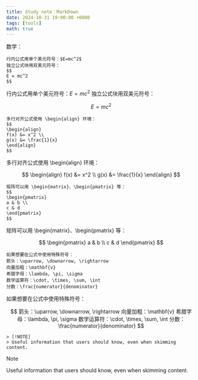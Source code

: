 ```yaml
---
title: Study note：MarkDown
date: 2024-10-31 19:00:00 +0800
tags: [tools]
math: true  
---
```

数学：

~~~
行内公式用单个美元符号：$E=mc^2$
独立公式块用双美元符号：
$$
E = mc^2
$$
~~~

行内公式用单个美元符号：$E=mc^2$
独立公式块用双美元符号：

$$
E = mc^2
$$

~~~
多行对齐公式使用 \begin{align} 环境：
$$
\begin{align}
f(x) &= x^2 \\
g(x) &= \frac{1}{x}
\end{align}
$$
~~~

多行对齐公式使用 \begin{align} 环境：

$$
\begin{align}
f(x) &= x^2 \\
g(x) &= \frac{1}{x}
\end{align}
$$

~~~
矩阵可以用 \begin{matrix}、\begin{pmatrix} 等：
$$
\begin{pmatrix}
a & b \\
c & d
\end{pmatrix}
$$
~~~

矩阵可以用 \begin{matrix}、\begin{pmatrix} 等：

$$
\begin{pmatrix}
a & b \\
c & d
\end{pmatrix}
$$

~~~
如果想要在公式中使用特殊符号：
箭头：\uparrow, \downarrow, \rightarrow
向量加粗：\mathbf{v}
希腊字母：\lambda, \pi, \sigma
数学运算符：\cdot, \times, \sum, \int
分数：\frac{numerator}{denominator}
~~~

如果想要在公式中使用特殊符号：

$$
箭头：\uparrow, \downarrow, \rightarrow
向量加粗：\mathbf{v}
希腊字母：\lambda, \pi, \sigma
数学运算符：\cdot, \times, \sum, \int
分数：\frac{numerator}{denominator}
$$

```
> [!NOTE]
> Useful information that users should know, even when skimming content.
```
> [!NOTE]
> Useful information that users should know, even when skimming content.

